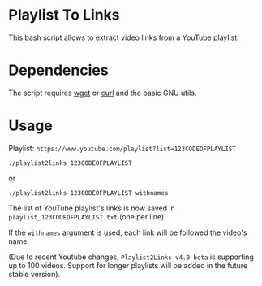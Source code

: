 # Playlist To Links

This bash script allows to extract video links from a YouTube playlist.

# Dependencies
The script requires [wget](https://www.gnu.org/software/wget/) or [curl](http://curl.haxx.se/) and the basic GNU utils.

# Usage
Playlist: `https://www.youtube.com/playlist?list=123CODEOFPLAYLIST`

    ./playlist2links 123CODEOFPLAYLIST

or

    ./playlist2links 123CODEOFPLAYLIST withnames

The list of YouTube playlist's links is now saved in `playlist_123CODEOFPLAYLIST.txt` (one per line).

If the `withnames` argument is used, each link will be followed the video's name.

(Due to recent Youtube changes, `Playlist2Links v4.0-beta` is supporting up to 100 videos. Support for longer playlists will be added in the future stable version).
